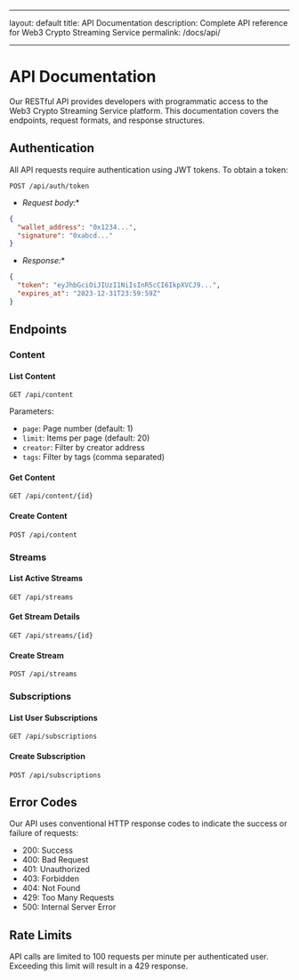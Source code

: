 - --
layout: default
title: API Documentation
description: Complete API reference for Web3 Crypto Streaming Service
permalink: /docs/api/
- --

# API Documentation

Our RESTful API provides developers with programmatic access to the Web3 Crypto Streaming Service platform. This documentation covers the endpoints, request formats, and response structures.

## Authentication

All API requests require authentication using JWT tokens. To obtain a token:

```
POST /api/auth/token
```

* *Request body:**
```json
{
  "wallet_address": "0x1234...",
  "signature": "0xabcd..."
}
```

* *Response:**
```json
{
  "token": "eyJhbGciOiJIUzI1NiIsInR5cCI6IkpXVCJ9...",
  "expires_at": "2023-12-31T23:59:59Z"
}
```

## Endpoints

### Content

#### List Content

```
GET /api/content
```

Parameters:
- `page`: Page number (default: 1)
- `limit`: Items per page (default: 20)
- `creator`: Filter by creator address
- `tags`: Filter by tags (comma separated)

#### Get Content

```
GET /api/content/{id}
```

#### Create Content

```
POST /api/content
```

### Streams

#### List Active Streams

```
GET /api/streams
```

#### Get Stream Details

```
GET /api/streams/{id}
```

#### Create Stream

```
POST /api/streams
```

### Subscriptions

#### List User Subscriptions

```
GET /api/subscriptions
```

#### Create Subscription

```
POST /api/subscriptions
```

## Error Codes

Our API uses conventional HTTP response codes to indicate the success or failure of requests:

- 200: Success
- 400: Bad Request
- 401: Unauthorized
- 403: Forbidden
- 404: Not Found
- 429: Too Many Requests
- 500: Internal Server Error

## Rate Limits

API calls are limited to 100 requests per minute per authenticated user. Exceeding this limit will result in a 429 response.

